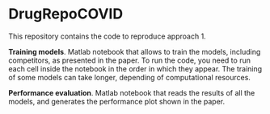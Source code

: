 # DrugRepoCOVID

This repository contains the code to reproduce approach 1.

**Training models**. Matlab notebook that allows to train the models, including competitors, as presented in the paper. To run the code, you need to run each cell inside the notebook in the order in which they appear. The training of some models can take longer, depending of computational resources. 

**Performance evaluation**. Matlab notebook that reads the results of all the models, and generates the performance plot shown in the paper.

